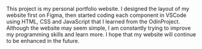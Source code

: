 This project is my personal portfolio website. I designed the layout of my website first on Figma, then 
started coding each component in VSCode using HTML, CSS and JavaScript that I learned from the OdinProject.
Although the website may seem simple, I am constantly trying to improve my programming skills and learn more. 
I hope that my website will continue to be enhanced in the future.
